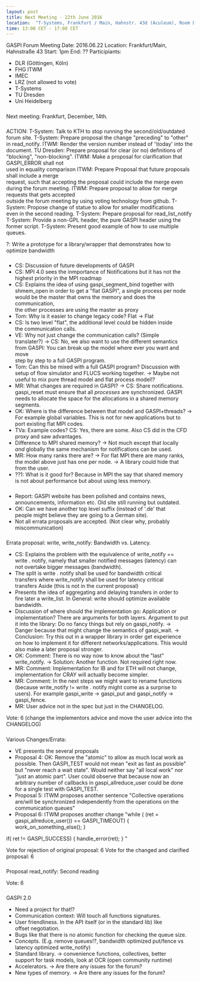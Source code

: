 ```yaml
---
layout: post
title: Next Meeting - 22th June 2016
location:  "T-Systems, Frankfurt / Main, Hahnstr. 43d (Aculeum), Room D.00.63"
time: 13:00 CET - 17:00 CET
---
```


GASPI Forum Meeting
Date: 2016.06.22
Location: Frankfurt/Main, Hahnstraße 43
Start: 1pm
End: ??
Participiants:
* DLR (Göttingen, Köln)
* FHG ITWM
* IMEC
* LRZ (not allowed to vote)
* T-Systems
* TU Dresden
* Uni Heidelberg

#####
Next meeting: Frankfurt, December, 14th.

#####
ACTION:
T-System: Talk to KTH to stop running the second/old/outdated forum site.
T-System: Prepare proposal the change  "preceding" to "other" in read_notify.
ITWM: Render the version number instead of '\today' into the document.
TU Dresden: Prepare proposal for clear (or no) definitions of  
"blocking", "non-blocking".
ITWM: Make a proposal for clarification that GASPI_ERROR shall not  
used in equality comparison
ITWM: Prepare Proposal that future proposals shall include a merge  
request, such that accepting the proposal could include the merge even  
during the forum meeting.
ITWM: Prepare proposal to allow for merge requests that gets accepted  
outside the forum meeting by using voting technology from github.
T-System: Propose change of statue to allow for smaller modifications  
even in the second reading.
T-System: Prepare proposal for read_list_notify
T-System: Provide a non-GPL header, the pure GASPI header using the  
former script.
T-System: Present good example of how to use multiple queues.

?: Write a prototype for a library/wrapper that demonstrates how to  
optimize bandwidth

#####
- CS: Discussion of future developments of GASPI
- CS: MPI 4.0 sees the inmportance of Notifications but it has not the  
highest priority in the MPI roadmap
- CS: Explains the idea of using gaspi_segment_bind together with  
shmem_open in order to get a "flat GASPI", a single process per node  
would be the master that owns the memory and does the communication,  
the other processes are using the master as proxy
- Tom: Why is it easier to change legacy code? Flat -> Flat
- CS: Is two level "flat", the additional level could be hidden inside  
the communication calls.
- VE: Why not just change the communication calls? (Simple  
translater?) -> CS: No, we also want to use the different semantics  
from GASPI: You can break up the model where ever you want and move  
step by step to a full GASPI program.
- Tom: Can this be mixed with a full GASPI program? Discussion with  
setup of flow simulator and FLUCS working together. -> Maybe not  
useful to mix pure thread model and flat process model!?
- MR: What changes are required in GASPI? -> CS: Share notifications.  
gaspi_reset must ensure that all _processes_ are synchronized. GASPI  
needs to allocate the space for the allocations in a shared memory  
segments.
- OK: Where is the difference between that model and GASPI+threads? ->  
For example global variables. This is not for new applications but to  
port existing flat MPI codes.
- TVa: Example codes? CS: Yes, there are some. Also CS did in the CFD  
proxy and saw advantages.
- Difference to MPI shared memory? -> Not much except that locally  
_and_ globally the same mechanism for notifications can be used.
- MR: How many ranks there are? -> For flat MPI there are many ranks,  
the model above just has one per node. -> A library could hide that  
from the user.
- ??1: What is it good for? Because in MPI the say that shared memory  
is not about performance but about using less memory.

#####
- Report: GASPI website has been polished and contains news,  
announcements, information etc. Old site still running but outdated.
- OK: Can we have another top level suffix (instead of '.de' that  
people might believe they are going to a German site).
- Not all errata proposals are accepted. (Not clear why, probably  
miscommunication)

#####
Errata proposal: write, write_notify: Bandwidth vs. Latency.
- CS: Explains the problem with the equivalence of write_notify ==  
write . notify, namely that smaller notified messages (latency) can  
not overtake bigger messages (bandwidth).
- The split is write . notify shall be used for bandwidth critical  
transfers where write_notify shall be used for latency critical  
transfers
Aside (this is not in the current proposal)
- Presents the idea of aggregating and delaying transfers in order to  
fire later a write_list. In General: write should optimize available  
bandwidth.
- Discussion of where should the implementation go: Application or  
implementation? There are arguments for both layers. Argument to put  
it into the library: Do no fancy things but rely on gaspi_notify. ->  
Danger because that might change the semantics of gaspi_wait. ->  
Conclusion: Try this out in a wrapper library in order get experience  
on how to implement it for different networks/applications. This would  
also make a later proposal stronger.
- OK: Comment: There is no way now to know about the "last"  
write_notify. -> Solution: Another function. Not required right now.
- MR: Comment: Implementation for IB and for ETH will not change,  
implementation for CRAY will actually become simpler.
- MR: Comment: In the next steps we might want to rename functions  
(because write_notify != write . notify might come as a surprise to  
users). For example gaspi_write -> gaspi_put and gaspi_notify ->  
gaspi_fence.
- MR: User advice not in the spec but just in the CHANGELOG.

Vote: 6 (change the implementors advice and move the user advice into the
CHANGELOG)

#####
Various Changes/Errata:
- VE presents the several proposals
- Proposal 4: OK: Remove the "atomic" to allow as much local work as  
possible. Then GASPI_TEST would not mean "exit as fast as possible"  
but "never reach a wait state". Would neither say "all local work" nor  
"just an atomic part". User could observe that because now an  
arbitrary number of callbacks in gaspi_allreduce_user could be done  
for a single test with GASPI_TEST.
- Proposal 5: ITWM proposes another sentence
"Collective operations are/will be synchronized independently from the
operations on the communication queues"
- Proposal 6: ITWM proposes another change
"while ( (ret = gaspi_allreduce_user()) == GASPI_TIMEOUT)
{
work_on_something_else();
}

if( ret != GASPI_SUCCESS)
{
     handle_error(ret);
}
"

Vote for rejection of original proposal: 6
Vote for the changed and clarified proposal: 6

#####
Proposal read_notify: Second reading

Vote: 6

#####
GASPI 2.0
- Need a project for that!?
- Communication context: Will touch all functions signatures.
- User friendliness. In the API itself (or in the standard lib) like  
offset negotiation.
- Bugs like that there is no atomic function for checking the queue size.
- Concepts. (E.g. remove queues!?, bandwidth optimized put/fence vs  
latency optimized write_notify)
- Standard library. -> convenience functions, collectives, better  
support for task models, look at OCR (open community runtime)
- Accelerators. -> Are there any issues for the forum?
- New types of memory. -> Are there any issues for the forum?



